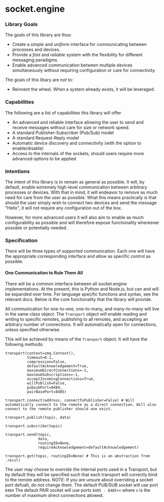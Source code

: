 # socket.engine

### Library Goals

The goals of this library are thus:
- Create a _simple_ and _uniform_ interface for communicating between processes and devices.
- Provide a _fast_ and _reliable_ system with the flexibility for different messaging paradigms.
- Enable advanced communication between multiple devices simultaneously without requiring configuration or care for connectivity.

The goals of this libary are _not_ to:
- Reinvent the wheel. When a system already exists, it will be leveraged.

### Capabilities

The following are a list of capabilities this library will offer
- An advanced and reliable interface allowing the user to send and receive messages without care for size or network speed.
- A standard Publisher-Subscriber (Pub/Sub) model
- A standard Request-Reply model
- Automatic device discovery and connectivity (with the option to enable/disable)
- Access to the internals of the sockets, should users require more advanced options to be applied

### Intentions

The intent of this library is to remain as general as possible. It will, by default, enable extremely high-level communication between arbitrary processes or devices. With that in mind, it will endeavor to remove as much need for care from the user as possible. What this means practically is that should the user simply wish to connect two devices and send the message "Hello", it will not require any configuration out of the box.

However, for more advanced users it will also aim to enable as much configurability as possible and will therefore expose functionality whereever possible or potentially needed.


### Specification

There will be three types of supported communication. Each one will have the appropriate corresponding interface and allow as specific control as possible.

#### One Communication to Rule Them All
There will be a common interface between all socket.engine implementations. At the present, this is Python and Node.js, but can and will be expanded over time. For language specific functions and syntax, see the relevant docs. Below is the core functionality that the library will provide.

All communication for one-to-one, one-to-many, and many-to-many will live in the same class object. The `Transport` object will enable reading and writing to specific remotes, publishing to all remotes, and accepting an arbitrary number of connections. It will automatically open for connections, unless specified otherwise.

This will be achieved by means of the `Transport` object. It will have the following methods:
```
transport(context=zmq.Context(),
          timeout=0.1,
          compression=False,
          defaultAcknowledgement=True,
          maximumDirectConnections=-1,
          maximumSubscriptions=-1,
          acceptIncomingConnections=True,
          willPublish=False,
          pubsubPort=8484,
          pairBasePort=8485)

transport.connect(address, connectToPublisher=False) # Will automatically connect to the remote as a direct connection. Will also connect to the remote publisher should one exist.

transport.publish(topic, data)

transport.subscribe(topic)

transport.send(topic,
               data,
               routingID=None,
               requireAcknowledgement=defaultAcknowledgement)

transport.get(topic, routingID=None) # This is an abstraction from .recv()
```

The user may choose to _override_ the internal ports used in a Transport, but by default they will be specified such that each transport will correctly bind to the remote address.
*NOTE:* If you are unsure about overriding a socket port defualt, do not change them.
The default PUB/SUB socket will use port `8484`
The default PAIR socket will use ports `8485 - 8485+n` where `n` is the number of maximum direct connections allowed.

